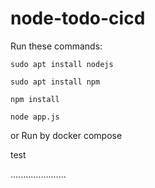# node-todo-cicd

Run these commands:


`sudo apt install nodejs`


`sudo apt install npm`


`npm install`

`node app.js`

or Run by docker compose

test

......................
